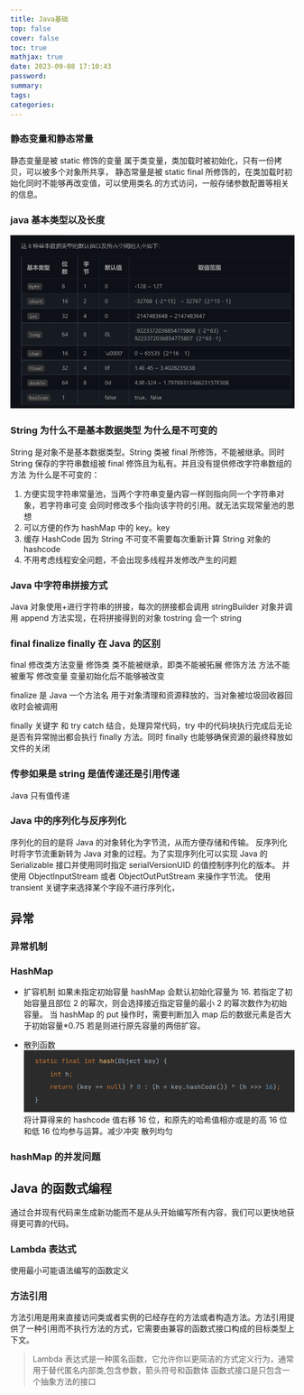 ```yaml
---
title: Java基础
top: false
cover: false
toc: true
mathjax: true
date: 2023-09-08 17:10:43
password:
summary:
tags:
categories:
---
```


### 静态变量和静态常量

静态变量是被 static 修饰的变量 属于类变量，类加载时被初始化，只有一份拷贝，可以被多个对象所共享，
静态常量是被 static final 所修饰的，在类加载时初始化同时不能够再改变值，可以使用类名.的方式访问，一般存储参数配置等相关的信息。

### java 基本类型以及长度

![asset_img](八股-Java基础/2023-09-08-17-12-27.png)

### String 为什么不是基本数据类型 为什么是不可变的

String 是对象不是基本数据类型。String 类被 final 所修饰，不能被继承。同时 String 保存的字符串数组被 final 修饰且为私有。并且没有提供修改字符串数组的方法
为什么是不可变的：

1. 方便实现字符串常量池，当两个字符串变量内容一样则指向同一个字符串对象，若字符串可变 会同时修改多个指向该字符的引用。就无法实现常量池的思想
2. 可以方便的作为 hashMap 中的 key。key
3. 缓存 HashCode 因为 String 不可变不需要每次重新计算 String 对象的 hashcode
4. 不用考虑线程安全问题，不会出现多线程并发修改产生的问题

### Java 中字符串拼接方式

Java 对象使用+进行字符串的拼接，每次的拼接都会调用 stringBuilder 对象并调用 append 方法实现，在将拼接得到的对象 tostring 会一个 string

### final finalize finally 在 Java 的区别

final 修改类方法变量
修饰类 类不能被继承，即类不能被拓展
修饰方法 方法不能被重写
修改变量 变量初始化后不能够被改变

finalize 是 Java 一个方法名 用于对象清理和资源释放的，当对象被垃圾回收器回收时会被调用

finally 关键字 和 try catch 结合，处理异常代码，try 中的代码块执行完成后无论是否有异常抛出都会执行 finally 方法。同时 finally 也能够确保资源的最终释放如文件的关闭

### 传参如果是 string 是值传递还是引用传递

Java 只有值传递

### Java 中的序列化与反序列化

序列化的目的是将 Java 的对象转化为字节流，从而方便存储和传输。
反序列化时将字节流重新转为 Java 对象的过程。为了实现序列化可以实现 Java 的 Serializable 接口并使用同时指定 serialVersionUID 的值控制序列化的版本。
并使用 ObjectInputStream 或者 ObjectOutPutStream 来操作字节流。
使用 transient 关键字来选择某个字段不进行序列化，

## 异常

### 异常机制

### HashMap

- 扩容机制
  如果未指定初始容量 hashMap 会默认初始化容量为 16.
  若指定了初始容量且部位 2 的幂次，则会选择接近指定容量的最小 2 的幂次数作为初始容量。
  当 hashMap 的 put 操作时，需要判断加入 map 后的数据元素是否大于初始容量\*0.75 若是则进行原先容量的两倍扩容。

- 散列函数
  ![asset_img](八股-Java基础/2023-09-11-16-45-18.png)
  将计算得来的 hashcode 值右移 16 位，和原先的哈希值相亦或是的高 16 位和低 16 位均参与运算。减少冲突 散列均匀

### hashMap 的并发问题

## Java 的函数式编程

通过合并现有代码来生成新功能而不是从头开始编写所有内容，我们可以更快地获得更可靠的代码。

### Lambda 表达式

使用最小可能语法编写的函数定义

### 方法引用

方法引用是用来直接访问类或者实例的已经存在的方法或者构造方法。方法引用提供了一种引用而不执行方法的方式，它需要由兼容的函数式接口构成的目标类型上下文。

> Lambda 表达式是一种匿名函数，它允许你以更简洁的方式定义行为，通常用于替代匿名内部类,包含参数，箭头符号和函数体
> 函数式接口是只包含一个抽象方法的接口

